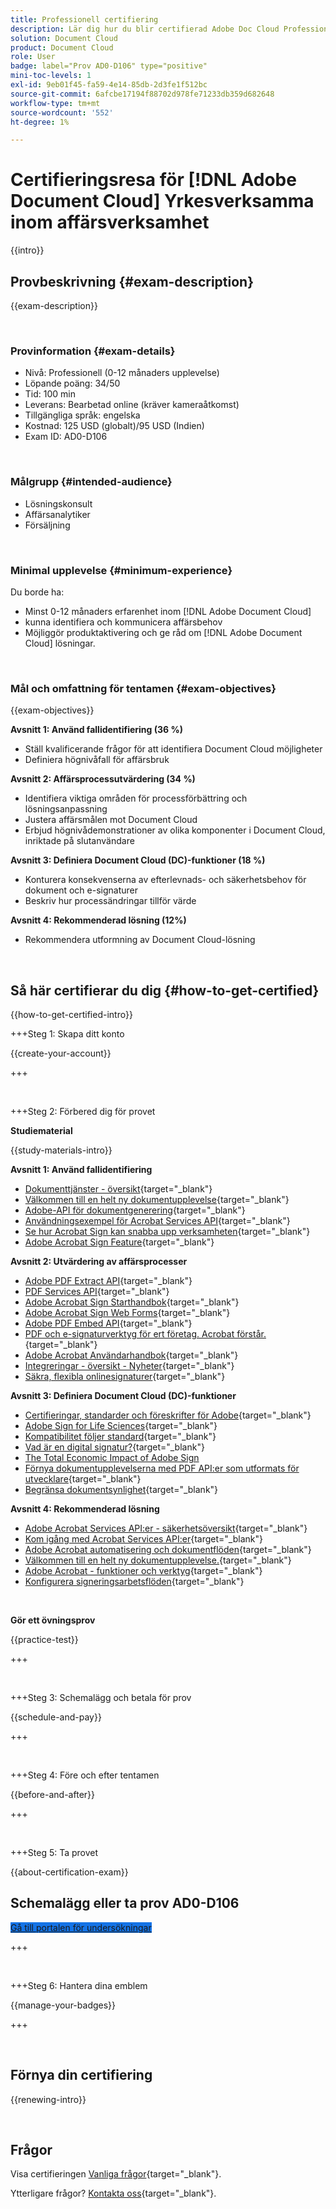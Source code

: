 ```yaml
---
title: Professionell certifiering
description: Lär dig hur du blir certifierad Adobe Doc Cloud Professional.
solution: Document Cloud
product: Document Cloud
role: User
badge: label="Prov AD0-D106" type="positive"
mini-toc-levels: 1
exl-id: 9eb01f45-fa59-4e14-85db-2d3fe1f512bc
source-git-commit: 6afcbe17194f88702d978fe71233db359d682648
workflow-type: tm+mt
source-wordcount: '552'
ht-degree: 1%

---
```


# Certifieringsresa för [!DNL Adobe Document Cloud] Yrkesverksamma inom affärsverksamhet

{{intro}}

## Provbeskrivning {#exam-description}

{{exam-description}}

<br>

### Provinformation {#exam-details}

* Nivå: Professionell (0-12 månaders upplevelse)
* Löpande poäng: 34/50
* Tid: 100 min
* Leverans: Bearbetad online (kräver kameraåtkomst)
* Tillgängliga språk: engelska
* Kostnad: 125 USD (globalt)/95 USD (Indien)
* Exam ID: AD0-D106

<br>

### Målgrupp {#intended-audience}

* Lösningskonsult
* Affärsanalytiker
* Försäljning

<br>

### Minimal upplevelse {#minimum-experience}

Du borde ha:

* Minst 0-12 månaders erfarenhet inom [!DNL Adobe Document Cloud]
* kunna identifiera och kommunicera affärsbehov
* Möjliggör produktaktivering och ge råd om [!DNL Adobe Document Cloud] lösningar.

<br>

### Mål och omfattning för tentamen {#exam-objectives}

{{exam-objectives}}

**Avsnitt 1: Använd fallidentifiering (36 %)**

* Ställ kvalificerande frågor för att identifiera Document Cloud möjligheter
* Definiera högnivåfall för affärsbruk

**Avsnitt 2: Affärsprocessutvärdering (34 %)**

* Identifiera viktiga områden för processförbättring och lösningsanpassning
* Justera affärsmålen mot Document Cloud
* Erbjud högnivådemonstrationer av olika komponenter i Document Cloud, inriktade på slutanvändare

**Avsnitt 3: Definiera Document Cloud (DC)-funktioner (18 %)**

* Konturera konsekvenserna av efterlevnads- och säkerhetsbehov för dokument och e-signaturer
* Beskriv hur processändringar tillför värde

**Avsnitt 4: Rekommenderad lösning (12%)**

* Rekommendera utformning av Document Cloud-lösning

<br>

## Så här certifierar du dig {#how-to-get-certified}

{{how-to-get-certified-intro}}

+++Steg 1: Skapa ditt konto

{{create-your-account}}

+++

<br>

+++Steg 2: Förbered dig för provet

**Studiematerial**

{{study-materials-intro}}

**Avsnitt 1: Använd fallidentifiering**

* [Dokumenttjänster - översikt](https://developer.adobe.com/document-services/docs/overview/){target="_blank"}
* [Välkommen till en helt ny dokumentupplevelse](https://www.adobe.com/documentcloud.html){target="_blank"}
* [Adobe-API för dokumentgenerering](https://developer.adobe.com/document-services/apis/doc-generation){target="_blank"}
* [Användningsexempel för Acrobat Services API](https://developer.adobe.com/document-services/use-cases/agreements-and-contracts/legal-contracts/){target="_blank"}
* [Se hur Acrobat Sign kan snabba upp verksamheten](https://www.adobe.com/sign.html){target="_blank"}
* [Adobe Acrobat Sign Feature](https://www.adobe.com/sign/features.html){target="_blank"}

**Avsnitt 2: Utvärdering av affärsprocesser**

* [Adobe PDF Extract API](https://developer.adobe.com/document-services/apis/pdf-extract/){target="_blank"}
* [PDF Services API](https://developer.adobe.com/document-services/docs/apis/){target="_blank"}
* [Adobe Acrobat Sign Starthandbok](https://helpx.adobe.com/sign/using/get-started-guide.html){target="_blank"}
* [Adobe Acrobat Sign Web Forms](https://helpx.adobe.com/sign/config/web-forms.html){target="_blank"}
* [Adobe PDF Embed API](https://developer.adobe.com/document-services/apis/pdf-embed/){target="_blank"}
* [PDF och e-signaturverktyg för ert företag. Acrobat förstår.](https://www.adobe.com/acrobat/business.html){target="_blank"}
* [Adobe Acrobat Användarhandbok](https://helpx.adobe.com/se/acrobat/user-guide.html){target="_blank"}
* [Integreringar - översikt - Nyheter](https://experienceleague.adobe.com/docs/document-cloud-learn/sign-learning-hub/integrations/integrations-overview.html#what%E2%80%99s-new){target="_blank"}
* [Säkra, flexibla onlinesignaturer](https://www.adobe.com/sign/online-signature.html){target="_blank"}

**Avsnitt 3: Definiera Document Cloud (DC)-funktioner**

* [Certifieringar, standarder och föreskrifter för Adobe](https://www.adobe.com/trust/compliance/compliance-list.html){target="_blank"}
* [Adobe Sign for Life Sciences](https://www.adobe.com/content/dam/dx-dc/en/pdfs/adobe-sign-life-sciences-solution-brief-ue.pdf){target="_blank"}
* [Kompatibilitet följer standard](https://www.adobe.com/documentcloud/resources/compliance.html){target="_blank"}
* [Vad är en digital signatur?](https://www.adobe.com/sign/digital-signatures.html){target="_blank"}
* [The Total Economic Impact of Adobe Sign](https://www.adobe.com/content/dam/dx-dc/pdf/total-economic-impact-adobe-sign-ue.pdf)
* [Förnya dokumentupplevelserna med PDF API:er som utformats för utvecklare](https://developer.adobe.com/document-services){target="_blank"}
* [Begränsa dokumentsynlighet](https://helpx.adobe.com/sign/using/limited-document-visibility.html){target="_blank"}

**Avsnitt 4: Rekommenderad lösning**

* [Adobe Acrobat Services API:er - säkerhetsöversikt](https://www.adobe.com/content/dam/cc/en/trust-center/ungated/whitepapers/doc-cloud/adobe-document-services-security-overview.pdf){target="_blank"}
* [Kom igång med Acrobat Services API:er](https://documentservices.adobe.com/dc-integration-creation-app-cdn/main.html){target="_blank"}
* [Adobe Acrobat automatisering och dokumentflöden](https://helpx.adobe.com/acrobat/kb/automation-and-document-workflows.html){target="_blank"}
* [Välkommen till en helt ny dokumentupplevelse.](https://www.adobe.com/documentcloud.html){target="_blank"}
* [Adobe Acrobat - funktioner och verktyg](https://www.adobe.com/acrobat/features.html){target="_blank"}
* [Konfigurera signeringsarbetsflöden](https://helpx.adobe.com/ca/sign/using/workflow-designer-signature-workflow.html){target="_blank"}

<br>

**Gör ett övningsprov**

{{practice-test}}

+++

<br>

+++Steg 3: Schemalägg och betala för prov

{{schedule-and-pay}}

+++

<br>

+++Steg 4: Före och efter tentamen

{{before-and-after}}

+++

<br>

+++Steg 5: Ta provet

{{about-certification-exam}}

## Schemalägg eller ta prov AD0-D106

<a href="https://www.certmetrics.com/adobe/candidate/examity_sso.aspx?eid=AD0-D106" target="_blank" class="spectrum-Button spectrum-Button--fill spectrum-Button--accent spectrum-Button--sizeM is-margin-bottom-big-big at-element-click-tracking" style="background-color:#1473E6">

<span class="spectrum-Button-label has-no-wrap">
   Gå till portalen för undersökningar
</span>
</a>

+++

<br>

+++Steg 6: Hantera dina emblem

{{manage-your-badges}}

+++

<br>

## Förnya din certifiering

{{renewing-intro}}

<br>

## Frågor

Visa certifieringen [Vanliga frågor](https://experienceleague.adobe.com/docs/certification/certification/faq.html){target="_blank"}.

Ytterligare frågor? [Kontakta oss](mailto:certif@adobe.com){target="_blank"}.